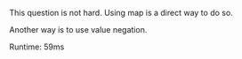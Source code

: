 This question is not hard. Using map is a direct way to do so.

Another way is to use value negation.

Runtime: 59ms
